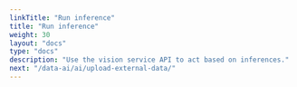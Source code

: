 ```yaml
---
linkTitle: "Run inference"
title: "Run inference"
weight: 30
layout: "docs"
type: "docs"
description: "Use the vision service API to act based on inferences."
next: "/data-ai/ai/upload-external-data/"
---
```

